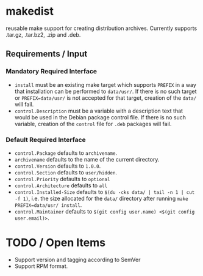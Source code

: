 # makedist
reusable make support for creating distribution archives. Currently supports .tar.gz, .tar.bz2, .zip and .deb.

## Requirements / Input

### Mandatory Required Interface
- `install` must be an existing make target which supports `PREFIX` in a way that installation can be performed to `data/usr/`.
  If there is no such target or `PREFIX=data/usr/` is not accepted for that target, creation of the `data/` will fail.
- `control.Description` must be a variable with a description text that would be used in the Debian package control file.
  If there is no such variable, creation of the `control` file for `.deb` packages will fail.

### Default Required Interface
- `control.Package` defaults to `archivename`.
- `archivename` defaults to the name of the current directory.
- `control.Version` defaults to `1.0.0`.
- `control.Section` defaults to `user/hidden`.
- `control.Priority` defaults to `optional`
- `control.Architecture` defaults to `all`
- `control.Installed-Size` defaults to `$(du -cks data/ | tail -n 1 | cut -f 1)`, i.e. the size allocated for the `data/` directory after running `make PREFIX=data/usr/ install`.
- `control.Maintainer` defaults to `$(git config user.name) <$(git config user.email)>`.

# TODO / Open Items
- Support version and tagging according to SemVer
- Support RPM format.
